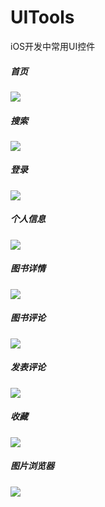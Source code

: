 # UITools
iOS开发中常用UI控件

##### 首页
![](https://github.com/hefeijinbo/Upload-Resources/blob/master/book01.png)

##### 搜索
![](https://github.com/hefeijinbo/Upload-Resources/blob/master/book02.png)

##### 登录
![](https://github.com/hefeijinbo/Upload-Resources/blob/master/book03.png)

##### 个人信息
![](https://github.com/hefeijinbo/Upload-Resources/blob/master/book04.png)

##### 图书详情
![](https://github.com/hefeijinbo/Upload-Resources/blob/master/book05.png)

##### 图书评论
![](https://github.com/hefeijinbo/Upload-Resources/blob/master/book06.png)

##### 发表评论
![](https://github.com/hefeijinbo/Upload-Resources/blob/master/book07.png)

##### 收藏
![](https://github.com/hefeijinbo/Upload-Resources/blob/master/book08.png)

##### 图片浏览器
![](https://github.com/hefeijinbo/Upload-Resources/blob/master/book09.png)